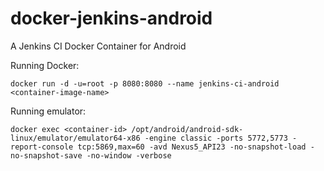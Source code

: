 # docker-jenkins-android
A Jenkins CI Docker Container for Android

Running Docker:
```
docker run -d -u=root -p 8080:8080 --name jenkins-ci-android <container-image-name>
```

Running emulator:
```
docker exec <container-id> /opt/android/android-sdk-linux/emulator/emulator64-x86 -engine classic -ports 5772,5773 -report-console tcp:5869,max=60 -avd Nexus5_API23 -no-snapshot-load -no-snapshot-save -no-window -verbose
```

